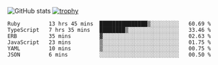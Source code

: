 ![GitHub stats](https://github-readme-stats.vercel.app/api?username=ksk001100&show_icons=true&theme=tokyonight)
[![trophy](https://github-profile-trophy.vercel.app/?username=ksk001100&theme=onedark)](https://github.com/ryo-ma/github-profile-trophy)

<!--START_SECTION:waka-->

```text
Ruby         13 hrs 45 mins  ███████████████▒░░░░░░░░░   60.69 %
TypeScript   7 hrs 35 mins   ████████▒░░░░░░░░░░░░░░░░   33.46 %
ERB          35 mins         ▓░░░░░░░░░░░░░░░░░░░░░░░░   02.63 %
JavaScript   23 mins         ▒░░░░░░░░░░░░░░░░░░░░░░░░   01.75 %
YAML         10 mins         ▒░░░░░░░░░░░░░░░░░░░░░░░░   00.75 %
JSON         6 mins          ░░░░░░░░░░░░░░░░░░░░░░░░░   00.50 %
```

<!--END_SECTION:waka-->
